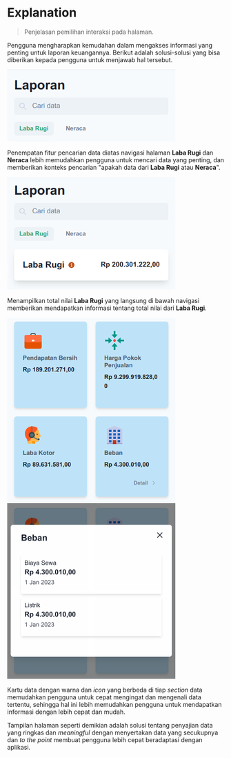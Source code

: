 # Explanation
> Penjelasan pemilihan interaksi pada halaman.

Pengguna mengharapkan kemudahan dalam mengakses informasi yang penting untuk laporan keuangannya. Berikut adalah solusi-solusi yang bisa diberikan kepada pengguna untuk menjawab hal tersebut.

![laporan](./docs/header.png)

Penempatan fitur pencarian data diatas navigasi halaman **Laba Rugi** dan **Neraca** lebih memudahkan pengguna untuk mencari data yang penting, dan memberikan konteks pencarian "apakah data dari **Laba Rugi** atau **Neraca**".

![section](./docs/section.png)

Menampilkan total nilai **Laba Rugi** yang langsung di bawah navigasi memberikan mendapatkan informasi tentang total nilai dari **Laba Rugi**.

![card](./docs/card.png)
![detail](./docs/detail-modal.png)

Kartu data dengan warna dan *icon* yang berbeda di tiap *section* data memudahkan pengguna untuk cepat mengingat dan mengenali data tertentu, sehingga hal ini lebih memudahkan pengguna untuk mendapatkan informasi dengan lebih cepat dan mudah.

Tampilan halaman seperti demikian adalah solusi tentang penyajian data yang ringkas dan *meaningful* dengan menyertakan data yang secukupnya dan *to the point* membuat pengguna lebih cepat beradaptasi dengan aplikasi.
